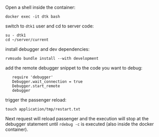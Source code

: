Open a shell inside the container:
```
docker exec -it dtk bash
```

switch to `dtk1` user and cd to server code:
```
su - dtk1
cd ~/server/current
```

install debugger and dev dependencies:
```
rvmsudo bundle install --with development
```

add the remote debugger snippet to the code you want to debug:
```
   require 'debugger'
   Debugger.wait_connection = true
   Debugger.start_remote
   debugger
```

trigger the passenger reload:
```
touch application/tmp/restart.txt
```

Next request will reload passenger and the execution will stop at the debugger statement
until `rdebug -c` is executed (also inside the docker container).
